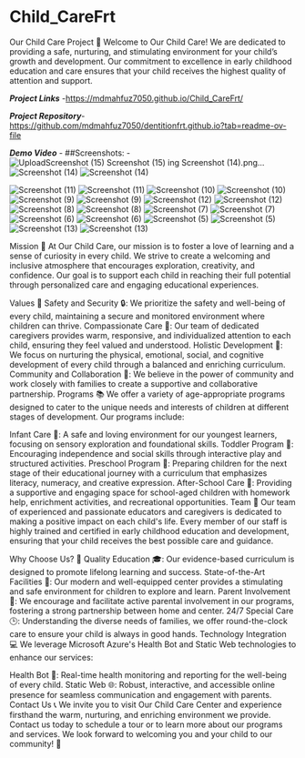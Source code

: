 # Child_CareFrt

Our Child Care Project 🌟
Welcome to Our Child Care! We are dedicated to providing a safe, nurturing, and stimulating environment for your child’s growth and development. Our commitment to excellence in early childhood education and care ensures that your child receives the highest quality of attention and support.


***Project Links*** -https://mdmahfuz7050.github.io/Child_CareFrt/

***Project Repository***- https://github.com/mdmahfuz7050/dentitionfrt.github.io?tab=readme-ov-file

***Demo Video*** - 
##Screenshots: -
![Upload![Screenshot (15)](https://github.com/mdmahfuz7050/Child_CareFrt/assets/112500380/85036e17-2661-401b-b15b-b10284741ae1)
![Screenshot (15)](https://github.com/mdmahfuz7050/Child_CareFrt/assets/112500380/85036e17-2661-401b-b15b-b10284741ae1)
ing Screenshot (14).png…]()
![Screenshot (14)](https://github.com/mdmahfuz7050/Child_CareFrt/assets/112500380/dba7063d-b168-427d-9323-08c38fc41759)
![Screenshot (14)](https://github.com/mdmahfuz7050/Child_CareFrt/assets/112500380/dba7063d-b168-427d-9323-08c38fc41759)

![Screenshot (11)](https://github.com/mdmahfuz7050/Child_CareFrt/assets/112500380/4ea4965a-1012-45d2-9343-25ae9618dd11)
![Screenshot (11)](https://github.com/mdmahfuz7050/Child_CareFrt/assets/112500380/4ea4965a-1012-45d2-9343-25ae9618dd11)
![Screenshot (10)](https://github.com/mdmahfuz7050/Child_CareFrt/assets/112500380/18c62b2c-d31b-4189-9e91-d7034395b779)
![Screenshot (10)](https://github.com/mdmahfuz7050/Child_CareFrt/assets/112500380/18c62b2c-d31b-4189-9e91-d7034395b779)
![Screenshot (9)](https://github.com/mdmahfuz7050/Child_CareFrt/assets/112500380/339324e2-1329-4417-8310-b7db0d52d214)
![Screenshot (9)](https://github.com/mdmahfuz7050/Child_CareFrt/assets/112500380/339324e2-1329-4417-8310-b7db0d52d214)
![Screenshot (12)](https://github.com/mdmahfuz7050/Child_CareFrt/assets/112500380/a95630b7-5793-4bf7-93c4-8dfa674581ab)
![Screenshot (12)](https://github.com/mdmahfuz7050/Child_CareFrt/assets/112500380/a95630b7-5793-4bf7-93c4-8dfa674581ab)
![Screenshot (8)](https://github.com/mdmahfuz7050/Child_CareFrt/assets/112500380/63d864f8-9470-48cc-842b-8dbf4c94bb8c)
![Screenshot (8)](https://github.com/mdmahfuz7050/Child_CareFrt/assets/112500380/63d864f8-9470-48cc-842b-8dbf4c94bb8c)
![Screenshot (7)](https://github.com/mdmahfuz7050/Child_CareFrt/assets/112500380/cbe88a4b-f9e9-410f-af5d-dbd14fa31f1d)
![Screenshot (7)](https://github.com/mdmahfuz7050/Child_CareFrt/assets/112500380/cbe88a4b-f9e9-410f-af5d-dbd14fa31f1d)
![Screenshot (6)](https://github.com/mdmahfuz7050/Child_CareFrt/assets/112500380/6ba78a78-a021-4dac-b6e7-894ff49e5068)
![Screenshot (6)](https://github.com/mdmahfuz7050/Child_CareFrt/assets/112500380/6ba78a78-a021-4dac-b6e7-894ff49e5068)
![Screenshot (5)](https://github.com/mdmahfuz7050/Child_CareFrt/assets/112500380/c8ce6b7f-fdfa-4531-a69b-89f4d97d647b)
![Screenshot (5)](https://github.com/mdmahfuz7050/Child_CareFrt/assets/112500380/c8ce6b7f-fdfa-4531-a69b-89f4d97d647b)
![Screenshot (13)](https://github.com/mdmahfuz7050/Child_CareFrt/assets/112500380/c290095f-9fcc-4a62-80be-cefc036236c4)
![Screenshot (13)](https://github.com/mdmahfuz7050/Child_CareFrt/assets/112500380/c290095f-9fcc-4a62-80be-cefc036236c4)




Mission 🌱
At Our Child Care, our mission is to foster a love of learning and a sense of curiosity in every child. We strive to create a welcoming and inclusive atmosphere that encourages exploration, creativity, and confidence. Our goal is to support each child in reaching their full potential through personalized care and engaging educational experiences.

Values 💖
Safety and Security 🔒: We prioritize the safety and well-being of every child, maintaining a secure and monitored environment where children can thrive.
Compassionate Care 🤗: Our team of dedicated caregivers provides warm, responsive, and individualized attention to each child, ensuring they feel valued and understood.
Holistic Development 🌈: We focus on nurturing the physical, emotional, social, and cognitive development of every child through a balanced and enriching curriculum.
Community and Collaboration 🤝: We believe in the power of community and work closely with families to create a supportive and collaborative partnership.
Programs 📚
We offer a variety of age-appropriate programs designed to cater to the unique needs and interests of children at different stages of development. Our programs include:

Infant Care 🍼: A safe and loving environment for our youngest learners, focusing on sensory exploration and foundational skills.
Toddler Program 👶: Encouraging independence and social skills through interactive play and structured activities.
Preschool Program 🎨: Preparing children for the next stage of their educational journey with a curriculum that emphasizes literacy, numeracy, and creative expression.
After-School Care 🏫: Providing a supportive and engaging space for school-aged children with homework help, enrichment activities, and recreational opportunities.
Team 🌟
Our team of experienced and passionate educators and caregivers is dedicated to making a positive impact on each child's life. Every member of our staff is highly trained and certified in early childhood education and development, ensuring that your child receives the best possible care and guidance.

Why Choose Us? 🏅
Quality Education 🎓: Our evidence-based curriculum is designed to promote lifelong learning and success.
State-of-the-Art Facilities 🏢: Our modern and well-equipped center provides a stimulating and safe environment for children to explore and learn.
Parent Involvement 👫: We encourage and facilitate active parental involvement in our programs, fostering a strong partnership between home and center.
24/7 Special Care 🕒: Understanding the diverse needs of families, we offer round-the-clock care to ensure your child is always in good hands.
Technology Integration 💻
We leverage Microsoft Azure's Health Bot and Static Web technologies to enhance our services:

Health Bot 🏥: Real-time health monitoring and reporting for the well-being of every child.
Static Web 🌐: Robust, interactive, and accessible online presence for seamless communication and engagement with parents.
Contact Us 📞
We invite you to visit Our Child Care Center and experience firsthand the warm, nurturing, and enriching environment we provide. Contact us today to schedule a tour or to learn more about our programs and services. We look forward to welcoming you and your child to our community! 🌟
